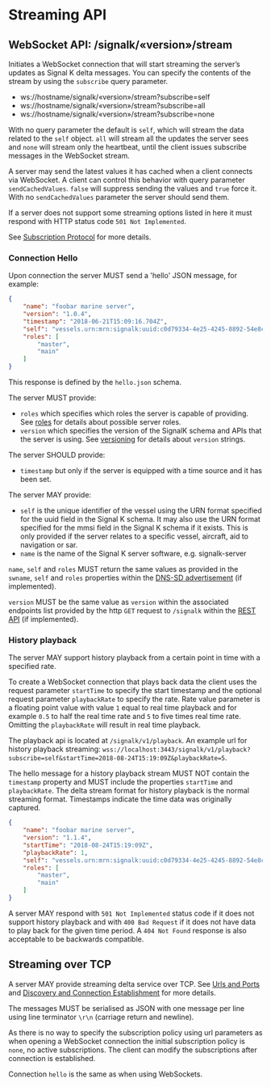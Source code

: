 # Streaming API

## WebSocket API: /signalk/«version»/stream

Initiates a WebSocket connection that will start streaming the server’s updates as Signal K delta messages. You can
specify the contents of the stream by using the `subscribe` query parameter.

- ws://hostname/signalk/«version»/stream?subscribe=self
- ws://hostname/signalk/«version»/stream?subscribe=all
- ws://hostname/signalk/«version»/stream?subscribe=none

With no query parameter the default is `self`, which will stream the data related to the `self` object. `all` will
stream all the updates the server sees and `none` will stream only the heartbeat, until the client issues subscribe
messages in the WebSocket stream.

A server may send the latest values it has cached when a client connects via WebSocket. A client can control this behavior with query parameter `sendCachedValues`. `false` will suppress sending the values and `true` force it. With no `sendCachedValues` parameter the server should send them.

If a server does not support some streaming options listed in here it must respond with HTTP status code `501 Not
Implemented`.

See [Subscription Protocol](subscription_protocol.md) for more details.

### Connection Hello

Upon connection the server MUST send a 'hello' JSON message, for example:

[>]: # (mdpInsert ```json cat ../samples/hello/docs-hello.json)
```json
{
    "name": "foobar marine server",
    "version": "1.0.4",
    "timestamp": "2018-06-21T15:09:16.704Z",
    "self": "vessels.urn:mrn:signalk:uuid:c0d79334-4e25-4245-8892-54e8ccc8021d",
    "roles": [
        "master",
        "main"
    ]
}
```
[<]: #
This response is defined by the `hello.json` schema.

The server MUST provide:
- `roles` which specifies which roles the server is capable of providing. See [roles](connection.md#roles) for details about possible server roles.
- `version` which specifies the version of the SignalK schema and APIs that the server is using. See [versioning](versioning.md) for details about `version` strings.

The server SHOULD provide:
- `timestamp` but only if the server is equipped with a time source and it has been set.

The server MAY provide:
- `self` is the unique identifier of the vessel using the URN format specified for the uuid field in the Signal K schema. It may also use the URN format specified for the mmsi field in the Signal K schema if it exists. This is only provided if the server relates to a specific vessel, aircraft, aid to navigation or sar.
- `name` is the name of the Signal K server software, e.g. signalk-server

`name`, `self` and `roles` MUST return the same values as provided in the `swname`, `self` and `roles` properties within the [DNS-SD advertisement](connection.md) (if implemented).

`version` MUST be the same value as `version` within the associated endpoints list provided by the http `GET` request to `/signalk` within the [REST API](rest_api.md) (if implemented).

### History playback

The server MAY support history playback from a certain point in time with a specified rate.

To create a WebSocket connection that plays back data the client uses the request parameter `startTime` to specify the start timestamp and the optional request parameter `playbackRate` to specify the rate. Rate value parameter is a floating point value with value `1` equal to real time playback and for example `0.5` to half the real time rate and `5` to five times real time rate. Omitting the `playbackRate` will result in real time playback.

The playback api is located at `/signalk/v1/playback`. An example url for history playback streaming: `wss://localhost:3443/signalk/v1/playback?subscribe=self&startTime=2018-08-24T15:19:09Z&playbackRate=5`.

The hello message for a history playback stream MUST NOT contain the `timestamp` property and MUST include the properties `startTime` and `playbackRate`. The delta stream format for history playback is the normal streaming format. Timestamps indicate the time data was originally captured.

[>]: # (mdpInsert ```json cat ../samples/hello/docs-hello-playback.json)
```json
{
    "name": "foobar marine server",
    "version": "1.1.4",
    "startTime": "2018-08-24T15:19:09Z",
    "playbackRate": 1,
    "self": "vessels.urn:mrn:signalk:uuid:c0d79334-4e25-4245-8892-54e8ccc8021d",
    "roles": [
        "master",
        "main"
    ]
}
```
[<]: #

A server MAY respond with `501 Not Implemented` status code if it does not support history playback and with `400 Bad Request` if it does not have data to play back for the given time period. A `404 Not Found` response is also acceptable to be backwards compatible.

## Streaming over TCP

A server MAY provide streaming delta service over TCP. See [Urls and Ports](urls_ports.md) and [Discovery and Connection Establishment](connection.md) for more details.

The messages MUST be serialised as JSON with one message per line using line terminator `\r\n` (carriage return and newline).

As there is no way to specify the subscription policy using url parameters as when opening a WebSocket connection the initial subscription policy is `none`, no active subscriptions. The client can modify the subscriptions after connection is established.

Connection `hello` is the same as when using WebSockets.
